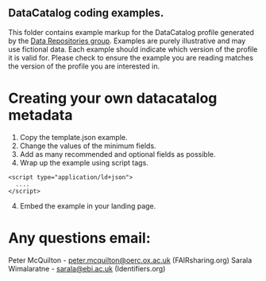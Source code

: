 ## DataCatalog coding examples.

This folder contains example markup for the DataCatalog profile generated by the [Data Repositories group](http://bioschemas.org/groups/DataRepositories/).
Examples are purely illustrative and may use fictional data. Each example should
indicate which version of the profile it is valid for. Please check to ensure the example
you are reading matches the version of the profile you are interested in.

# Creating your own datacatalog metadata
1) Copy the template.json example.
2) Change the values of the minimum fields.
3) Add as many recommended and optional fields as possible.
4) Wrap up the example using script tags.
```
<script type="application/ld+json">
  ....
</script>
```
4) Embed the example in your landing page.

# Any questions email:
Peter McQuilton - peter.mcquilton@oerc.ox.ac.uk (FAIRsharing.org)
Sarala Wimalaratne - sarala@ebi.ac.uk (Identifiers.org)
